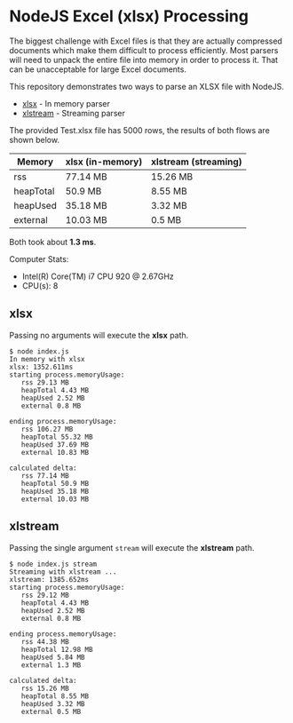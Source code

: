 # NodeJS Excel (xlsx) Processing

The biggest challenge with Excel files is that they are actually compressed documents which make them difficult to process efficiently. Most parsers will need to unpack the entire file into memory in order to process it. That can be unacceptable for large Excel documents. 

This repository demonstrates two ways to parse an XLSX file with NodeJS. 

* [xlsx](https://www.npmjs.com/package/xlsx) - In memory parser
* [xlstream](https://www.npmjs.com/package/xlstream) - Streaming parser

The provided Test.xlsx file has 5000 rows, the results of both flows are shown below. 

| Memory | xlsx (in-memory) | xlstream (streaming) | 
| --- | --- | --- |
| rss | 77.14 MB | 15.26 MB |
| heapTotal | 50.9 MB | 8.55 MB |
| heapUsed | 35.18 MB | 3.32 MB |
| external | 10.03 MB | 0.5 MB |

Both took about **1.3 ms**. 

Computer Stats: 
* Intel(R) Core(TM) i7 CPU 920  @ 2.67GHz
* CPU(s): 8

## xlsx

Passing no arguments will execute the **xlsx** path.

```
$ node index.js 
In memory with xlsx
xlsx: 1352.611ms
starting process.memoryUsage:
   rss 29.13 MB
   heapTotal 4.43 MB
   heapUsed 2.52 MB
   external 0.8 MB

ending process.memoryUsage:
   rss 106.27 MB
   heapTotal 55.32 MB
   heapUsed 37.69 MB
   external 10.83 MB

calculated delta:
   rss 77.14 MB
   heapTotal 50.9 MB
   heapUsed 35.18 MB
   external 10.03 MB
```

## xlstream

Passing the single argument `stream` will execute the **xlstream** path.

```
$ node index.js stream
Streaming with xlstream ...
xlstream: 1385.652ms
starting process.memoryUsage:
   rss 29.12 MB
   heapTotal 4.43 MB
   heapUsed 2.52 MB
   external 0.8 MB

ending process.memoryUsage:
   rss 44.38 MB
   heapTotal 12.98 MB
   heapUsed 5.84 MB
   external 1.3 MB

calculated delta:
   rss 15.26 MB
   heapTotal 8.55 MB
   heapUsed 3.32 MB
   external 0.5 MB
```